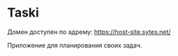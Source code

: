 # Taski

Домен доступен по адрему: https://host-site.sytes.net/

Приложение для планирования своих задач.
